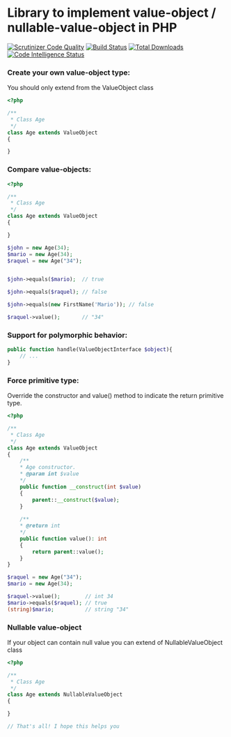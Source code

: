 # Library to implement value-object / nullable-value-object in PHP

[![Scrutinizer Code Quality](https://scrutinizer-ci.com/g/teodoroleckie/value-object/badges/quality-score.png?b=main)](https://scrutinizer-ci.com/g/teodoroleckie/value-object/?branch=main)
[![Build Status](https://scrutinizer-ci.com/g/teodoroleckie/value-object/badges/build.png?b=main)](https://scrutinizer-ci.com/g/teodoroleckie/value-object/build-status/main)
[![Total Downloads](https://img.shields.io/packagist/dt/tleckie/value-object.svg?style=flat-square)](https://packagist.org/packages/tleckie/value-object)
[![Code Intelligence Status](https://scrutinizer-ci.com/g/teodoroleckie/value-object/badges/code-intelligence.svg?b=main)](https://scrutinizer-ci.com/code-intelligence)


### Create your own value-object type:
You should only extend from the ValueObject class
```php
<?php

/**
 * Class Age
 */
class Age extends ValueObject
{

}
```

### Compare value-objects:
```php
<?php

/**
 * Class Age
 */
class Age extends ValueObject
{

}

$john = new Age(34);
$mario = new Age(34);
$raquel = new Age("34");


$john->equals($mario);  // true

$john->equals($raquel); // false

$john->equals(new FirstName('Mario')); // false

$raquel->value();       // "34"
```


### Support for polymorphic behavior:
```php
public function handle(ValueObjectInterface $object){
    // ...
}

```

### Force primitive type:
Override the constructor and value() method to indicate the return primitive type.
```php
<?php

/**
 * Class Age
 */
class Age extends ValueObject
{
    /**
    * Age constructor.
    * @param int $value
    */
    public function __construct(int $value)
    {
        parent::__construct($value);
    }
    
    /**
    * @return int
    */
    public function value(): int
    {
        return parent::value();
    }
}

$raquel = new Age("34");
$mario = new Age(34);

$raquel->value();        // int 34
$mario->equals($raquel); // true
(string)$mario;          // string "34"

```

### Nullable value-object
If your object can contain null value you can extend of NullableValueObject class

```php
<?php

/**
 * Class Age
 */
class Age extends NullableValueObject
{

}

// That's all! I hope this helps you

```

